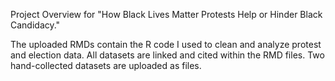 Project Overview for "How Black Lives Matter Protests Help or Hinder Black Candidacy."

The uploaded RMDs contain the R code I used to clean and analyze protest and election data. All datasets are linked and cited within the RMD files. Two hand-collected datasets are uploaded as files.
